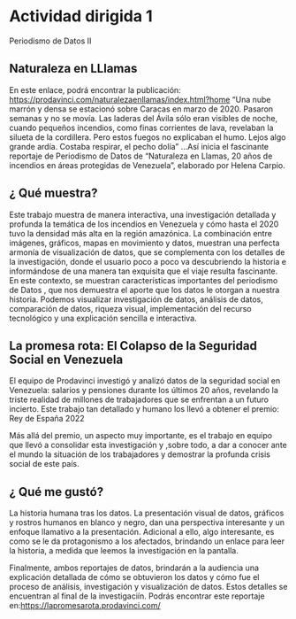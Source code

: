 # Actividad dirigida 1
Periodismo de Datos II 
##  Naturaleza en LLlamas
En este enlace, podrá encontrar la publicación: https://prodavinci.com/naturalezaenllamas/index.html?home
“Una nube marrón y densa se estacionó sobre Caracas en marzo de 2020. Pasaron semanas y no se movía. Las laderas del Ávila sólo eran visibles de noche, cuando pequeños incendios, como finas corrientes de lava, revelaban la silueta de la cordillera. Pero estos fuegos no explicaban el humo. Lejos algo grande ardía.
Costaba respirar, el pecho dolía” …Así inicia el fascinante reportaje de Periodismo de Datos de “Naturaleza en Llamas, 20 años de incendios en áreas protegidas de Venezuela”, elaborado por Helena Carpio.

## ¿ Qué muestra?
Este trabajo muestra de manera interactiva, una investigación detallada y profunda la temática de los incendios en Venezuela y cómo hasta el 2020 tuvo la densidad más alta en la región amazónica.
La combinación entre imágenes, gráficos, mapas en movimiento y datos, muestran una perfecta armonía de visualización de datos, que se complementa con los detalles de la investigación, donde el usuario poco a poco va descubriendo la historia e informándose de una manera tan exquisita que el viaje resulta fascinante.  
En este contexto, se muestran características importantes del periodismo de Datos , que nos demuestra el aporte que los datos le otorgan a nuestra historia. Podemos visualizar  investigación de datos, análisis de datos, comparación de datos, riqueza visual, implementación del recurso tecnológico y una explicación sencilla  e interactiva.

##  La promesa rota: El Colapso de  la  Seguridad Social en Venezuela

El equipo de Prodavinci investigó y analizó datos de la seguridad social en Venezuela: salarios y pensiones durante los últimos 20 años, revelando la triste realidad de millones de trabajadores que se enfrentan a un futuro incierto.
Este trabajo tan detallado y humano los llevó a obtener el premio: Rey de España 2022


Más allá del premio, un aspecto muy importante, es el trabajo en equipo que llevó a consolidar esta investigación y ,sobre todo,  a dar a conocer ante el mundo la situación de los trabajadores y  demostrar la profunda crisis social de este país.

## ¿ Qué me gustó?
La historia humana tras los datos. La presentación visual de datos, gráficos y rostros humanos en blanco y negro, dan una perspectiva interesante y un enfoque llamativo a la presentación. Adicional a ello, algo interesante, es como se le da protagonismo a los afectados, brindando un enlace para leer la historia, a medida que leemos la investigación en la pantalla. 

Finalmente, ambos reportajes de datos, brindarán a la audiencia  una explicación detallada  de cómo se obtuvieron los datos  y cómo fue el proceso de análisis, investigación y visualización de datos.  Estos detalles se encuentran al final de la investigaciín.
Podrás encontrar  este reportaje en:https://lapromesarota.prodavinci.com/

